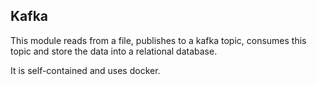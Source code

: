 ## Kafka

This module reads from a file, publishes to a kafka topic, consumes this topic and store the data into a relational database.

It is self-contained and uses docker.